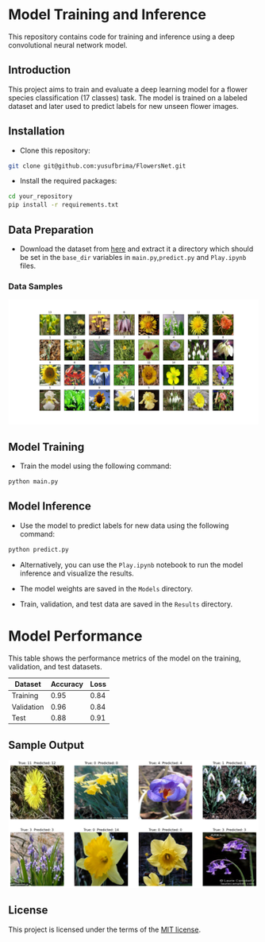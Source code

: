 # Model Training and Inference

This repository contains code for training and inference using a deep convolutional neural network model.


## Introduction
This project aims to train and evaluate a deep learning model for a flower species classification (17 classes) task. The model is trained on a labeled dataset and later used to predict labels for new unseen flower images.

## Installation
- Clone this repository:

```bash
git clone git@github.com:yusufbrima/FlowersNet.git
```

- Install the required packages:

```bash
cd your_repository
pip install -r requirements.txt
```

## Data Preparation
- Download the dataset from [here](https://www.robots.ox.ac.uk/~vgg/data/flowers/17/index.html) and extract it a directory which should be set in the `base_dir` variables in `main.py`,`predict.py` and `Play.ipynb`  files.

### Data Samples 
![Data Samples](Figures/plot.png)

## Model Training
- Train the model using the following command:

```bash
python main.py
```

## Model Inference
- Use the model to predict labels for new data using the following command:

```bash
python predict.py
```
- Alternatively, you can use the `Play.ipynb` notebook to run the model inference and visualize the results.

- The model weights are saved in the `Models` directory.

- Train, validation, and test data are saved in the `Results` directory.

# Model Performance

This table shows the performance metrics of the model on the training, validation, and test datasets.

| Dataset   | Accuracy | Loss    |
|-----------|----------|---------|
| Training  | 0.95     | 0.84    |
| Validation| 0.96     | 0.84    |
| Test      | 0.88     | 0.91    |


## Sample Output

![Sample Output](Figures/prediction_plot.png)

## License
This project is licensed under the terms of the [MIT license]().
